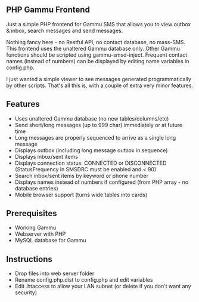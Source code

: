 ## PHP Gammu Frontend

Just a simple PHP frontend for Gammu SMS that allows you to view outbox & inbox, search messages and send messages. 

Nothing fancy here - no Restful API, no contact database, no mass-SMS. This frontend uses the unaltered Gammu database only. Other Gammu functions should be scripted using gammu-smsd-inject. Frequent contact names (instead of numbers) can be displayed by editing name variables in config.php.

I just wanted a simple viewer to see messages generated programmatically by other scripts. That's all this is, with a couple of extra very minor features.


## Features

* Uses unaltered Gammu database (no new tables/columns/etc)
* Send short/long messages (up to 999 char) immediately or at future time 
* Long messages are properly sequenced to arrive as a single long message
* Displays outbox (including long message outbox in sequence)
* Displays inbox/sent items
* Displays connection status: CONNECTED or DISCONNECTED (StatusFrequency in SMSDRC must be enabled and < 90)
* Search inbox/sent items by keyword or phone number
* Displays names instead of numbers if configured (from PHP array - no database entries)
* Mobile browser support (turns wide tables into cards)

## Prerequisites

* Working Gammu
* Webserver with PHP
* MySQL database for Gammu


## Instructions

* Drop files into web server folder
* Rename config.php.dist to config.php and edit variables
* Edit .htaccess to allow your LAN subnet (or delete if you don't want any security)
